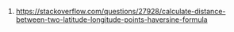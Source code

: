 



1. https://stackoverflow.com/questions/27928/calculate-distance-between-two-latitude-longitude-points-haversine-formula

